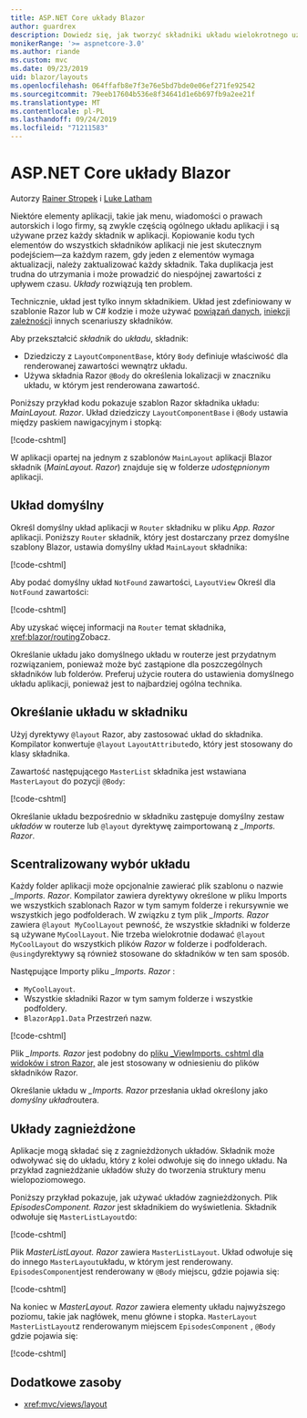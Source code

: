 ```yaml
---
title: ASP.NET Core układy Blazor
author: guardrex
description: Dowiedz się, jak tworzyć składniki układu wielokrotnego użytku dla aplikacji Blazor.
monikerRange: '>= aspnetcore-3.0'
ms.author: riande
ms.custom: mvc
ms.date: 09/23/2019
uid: blazor/layouts
ms.openlocfilehash: 064ffafb8e7f3e76e5bd7bde0e06ef271fe92542
ms.sourcegitcommit: 79eeb17604b536e8f34641d1e6b697fb9a2ee21f
ms.translationtype: MT
ms.contentlocale: pl-PL
ms.lasthandoff: 09/24/2019
ms.locfileid: "71211583"
---
```

# <a name="aspnet-core-blazor-layouts"></a>ASP.NET Core układy Blazor

Autorzy [Rainer Stropek](https://www.timecockpit.com) i [Luke Latham](https://github.com/guardrex)

Niektóre elementy aplikacji, takie jak menu, wiadomości o prawach autorskich i logo firmy, są zwykle częścią ogólnego układu aplikacji i są używane przez każdy składnik w aplikacji. Kopiowanie kodu tych elementów do wszystkich składników aplikacji nie jest skutecznym podejściem&mdash;za każdym razem, gdy jeden z elementów wymaga aktualizacji, należy zaktualizować każdy składnik. Taka duplikacja jest trudna do utrzymania i może prowadzić do niespójnej zawartości z upływem czasu. *Układy* rozwiązują ten problem.

Technicznie, układ jest tylko innym składnikiem. Układ jest zdefiniowany w szablonie Razor lub w C# kodzie i może używać [powiązań danych](xref:blazor/components#data-binding), [iniekcji zależności](xref:blazor/dependency-injection)i innych scenariuszy składników.

Aby przekształcić *składnik* do *układu*, składnik:

* Dziedziczy z `LayoutComponentBase`, który `Body` definiuje właściwość dla renderowanej zawartości wewnątrz układu.
* Używa składnia Razor `@Body` do określenia lokalizacji w znaczniku układu, w którym jest renderowana zawartość.

Poniższy przykład kodu pokazuje szablon Razor składnika układu: *MainLayout. Razor*. Układ dziedziczy `LayoutComponentBase` i `@Body` ustawia między paskiem nawigacyjnym i stopką:

[!code-cshtml[](layouts/sample_snapshot/3.x/MainLayout.razor?highlight=1,13)]

W aplikacji opartej na jednym z szablonów `MainLayout` aplikacji Blazor składnik (*MainLayout. Razor*) znajduje się w folderze *udostępnionym* aplikacji.

## <a name="default-layout"></a>Układ domyślny

Określ domyślny układ aplikacji w `Router` składniku w pliku *App. Razor* aplikacji. Poniższy `Router` składnik, który jest dostarczany przez domyślne szablony Blazor, ustawia domyślny układ `MainLayout` składnika:

[!code-cshtml[](layouts/sample_snapshot/3.x/App1.razor?highlight=3)]

Aby podać domyślny układ `NotFound` zawartości, `LayoutView` Określ dla `NotFound` zawartości:

[!code-cshtml[](layouts/sample_snapshot/3.x/App2.razor?highlight=6-9)]

Aby uzyskać więcej informacji na `Router` temat składnika, <xref:blazor/routing>Zobacz.

Określanie układu jako domyślnego układu w routerze jest przydatnym rozwiązaniem, ponieważ może być zastąpione dla poszczególnych składników lub folderów. Preferuj użycie routera do ustawienia domyślnego układu aplikacji, ponieważ jest to najbardziej ogólna technika.

## <a name="specify-a-layout-in-a-component"></a>Określanie układu w składniku

Użyj dyrektywy `@layout` Razor, aby zastosować układ do składnika. Kompilator konwertuje `@layout` `LayoutAttribute`do, który jest stosowany do klasy składnika.

Zawartość następującego `MasterList` składnika jest wstawiana `MasterLayout` do pozycji `@Body`:

[!code-cshtml[](layouts/sample_snapshot/3.x/MasterList.razor?highlight=1)]

Określanie układu bezpośrednio w składniku zastępuje domyślny zestaw *układów* w routerze lub `@layout` dyrektywę zaimportowaną z *_Imports. Razor*.

## <a name="centralized-layout-selection"></a>Scentralizowany wybór układu

Każdy folder aplikacji może opcjonalnie zawierać plik szablonu o nazwie *_Imports. Razor*. Kompilator zawiera dyrektywy określone w pliku Imports we wszystkich szablonach Razor w tym samym folderze i rekursywnie we wszystkich jego podfolderach. W związku z tym plik *_Imports. Razor* zawiera `@layout MyCoolLayout` pewność, że wszystkie składniki w folderze są używane `MyCoolLayout`. Nie trzeba wielokrotnie dodawać `@layout MyCoolLayout` do wszystkich plików *Razor* w folderze i podfolderach. `@using`dyrektywy są również stosowane do składników w ten sam sposób.

Następujące Importy pliku *_Imports. Razor* :

* `MyCoolLayout`.
* Wszystkie składniki Razor w tym samym folderze i wszystkie podfoldery.
* `BlazorApp1.Data` Przestrzeń nazw.
 
[!code-cshtml[](layouts/sample_snapshot/3.x/_Imports.razor)]

Plik *_Imports. Razor* jest podobny do [pliku _ViewImports. cshtml dla widoków i stron Razor,](xref:mvc/views/layout#importing-shared-directives) ale jest stosowany w odniesieniu do plików składników Razor.

Określanie układu w *_Imports. Razor* przesłania układ określony jako *domyślny układ*routera.

## <a name="nested-layouts"></a>Układy zagnieżdżone

Aplikacje mogą składać się z zagnieżdżonych układów. Składnik może odwoływać się do układu, który z kolei odwołuje się do innego układu. Na przykład zagnieżdżanie układów służy do tworzenia struktury menu wielopoziomowego.

Poniższy przykład pokazuje, jak używać układów zagnieżdżonych. Plik *EpisodesComponent. Razor* jest składnikiem do wyświetlenia. Składnik odwołuje się `MasterListLayout`do:

[!code-cshtml[](layouts/sample_snapshot/3.x/EpisodesComponent.razor?highlight=1)]

Plik *MasterListLayout. Razor* zawiera `MasterListLayout`. Układ odwołuje się do innego `MasterLayout`układu, w którym jest renderowany. `EpisodesComponent`jest renderowany w `@Body` miejscu, gdzie pojawia się:

[!code-cshtml[](layouts/sample_snapshot/3.x/MasterListLayout.razor?highlight=1,9)]

Na koniec w *MasterLayout. Razor* zawiera elementy układu najwyższego poziomu, takie jak nagłówek, menu główne i stopka. `MasterLayout` `MasterListLayout`z renderowanym miejscem `EpisodesComponent` , `@Body` gdzie pojawia się:

[!code-cshtml[](layouts/sample_snapshot/3.x/MasterLayout.razor?highlight=6)]

## <a name="additional-resources"></a>Dodatkowe zasoby

* <xref:mvc/views/layout>
